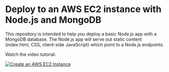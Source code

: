 # Deploy to an AWS EC2 instance with Node.js and MongoDB

This repository is intended to help you deploy a basic Node.js app with a MongoDB database.  The Node.js app will serve out static content (index.html, CSS, client-side JavaScript) which point to a Node.js endpoints.

Watch the video tutorial:

[![Create an AWS EC2 Instance](https://www.aaronwht.com/images/videos/aws-ec2-node-mongo.jpg)](http://www.youtube.com/watch?v=Eh-u9CarXmA)
